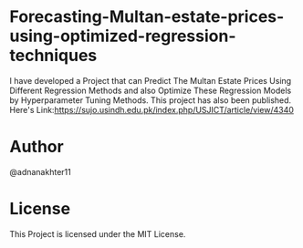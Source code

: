 # Forecasting-Multan-estate-prices-using-optimized-regression-techniques
I have developed a Project that can Predict The Multan Estate Prices Using Different Regression Methods and also Optimize These Regression Models by Hyperparameter Tuning Methods. This project has also been published. Here's Link:https://sujo.usindh.edu.pk/index.php/USJICT/article/view/4340

# Author
@adnanakhter11

# License
This Project is licensed under the MIT License. 
